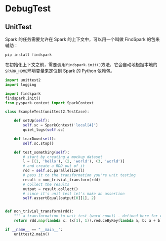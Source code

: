 # DebugTest

## UnitTest

Spark 的任务需要允许在 Spark 的上下文中，可以用一个叫做 FindSpark 的包来辅助：

```
pip install findspark
```

在初始化上下文之前，需要调用`findspark.init()`方法，它会自动地根据本地的`SPARK_HOME`环境变量来定位到 Spark 的 Python 依赖包。

```python
import unittest2
import logging

import findspark
findspark.init()
from pyspark.context import SparkContext

class ExampleTest(unittest2.TestCase):

    def setUp(self):
        self.sc = SparkContext('local[4]')
        quiet_logs(self.sc)

    def tearDown(self):
        self.sc.stop()

    def test_something(self):
        # start by creating a mockup dataset
        l = [(1, 'hello'), (2, 'world'), (3, 'world')]
        # and create a RDD out of it
        rdd = self.sc.parallelize(l)
        # pass it to the transformation you're unit testing
        result = non_trivial_transform(rdd)
        # collect the results
        output = result.collect()
        # since it's unit test let's make an assertion
        self.assertEqual(output[0][1], 2)


def non_trivial_transform(rdd):
    """ a transformation to unit test (word count) - defined here for convenience only"""
    return rdd.map(lambda x: (x[1], 1)).reduceByKey(lambda a, b: a + b)

if __name__ == "__main__":
    unittest2.main()
```
